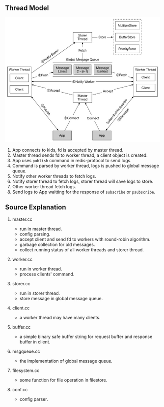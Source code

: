 Thread Model
------------

![image](image/thread.jpg)

1. App connects to kids, fd is accepted by master thread.
2. Master thread sends fd to worker thread, a client object is created.
3. App uses `publish` command in redis-protocol to send logs.
4. Command is parsed by worker thread, logs is pushed to global message queue.
5. Notify other worker threads to fetch logs.
6. Notify storer thread to fetch logs, storer thread will save logs to store.
7. Other worker thread fetch logs.
8. Send logs to App waitting for the response of `subscribe` or `psubscribe`.

Source Explanation
------------------

1. master.cc 
	- run in master thread.
	- config parsing.
	- accept client and send fd to workers with round-robin algorithm.
	- garbage collection for old messages.
	- collect running status of all worker threads and storer thread.
	
2. worker.cc
	- run in worker thread.
	- process clients' command.
	
3. storer.cc
	- run in storer thread.
	- store message in global message queue.

4. client.cc
	- a worker thread may have many clients.

5. buffer.cc
	- a simple binary safe buffer string for request buffer and response buffer in client.
	
6. msgqueue.cc
	- the implementation of global message queue.

7. filesystem.cc
	- some function for file operation in filestore.
	
8. conf.cc
	- config parser.



